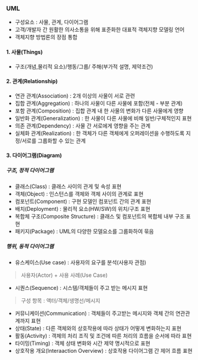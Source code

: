 ### UML 
- 구성요소 : 사물, 관계, 다이어그램
- 고객/개발자 간 원활한 의사소통을 위해 표준화한 대표적 객체지향 모델링 언어
- 객체지향 방법론의 장점 통합
#### 1. 사물(Things) 
- 구조(개념,물리적 요소)/행동/그룹/ 주해(부가적 설명, 제약조건)
#### 2. 관계(Relationship)
- 연관 관계(Association) : 2개 이상의 사물이 서로 관련
- 집합 관계(Aggregation) : 하나의 사물이 다른 사물에 포함(전체 - 부분 관계)
- 포함 관계(Composition) : 집합 관계 내 한 사물의 변화가 다른 사물에게 영향
- 일반화 관계(Generalization) : 한 사물이 다른 사물에 비해 일반/구체적인지 표현
- 의존 관계(Dependency) : 사물 간 서로에게 영향을 주는 관계
- 실체화 관계(Realization) : 한 객체가 다른 객체에게 오퍼레이션을 수행하도록 지정/서로를 그룹화할 수 있는 관계
#### 3. 다이어그램(Diagram)
##### 구조, 정적 다이어그램
- 클래스(Class) : 클래스 사이의 관게 및 속성 표현
- 객체(Object) : 인스턴스를 객체와 객체 사이의 관계로 표현
- 컴포넌트(Component) : 구현 모델인 컴포넌트 간의 관계 표현
- 배치(Deployment) : 물리적 요소(HW/SW)의 위치/구조 표현
- 복합체 구조(Composite Structure) : 클래스 및 컴포넌트의 복합체 내부 구조 표현
- 패키지(Package) : UML의 다양한 모델요소를 그룹화하여 묶음
##### 행위, 동적 다이어그램
- 유스케이스(Use case) : 사용자의 요구를 분석(사용자 관점)
> 사용자(Actor) + 사용 사례(Use Case)
- 시퀀스(Sequence) : 시스템/객체들이 주고 받는 메시지 표현
> 구성 항목 : 액터/객체/생명선/메시지
- 커뮤니케이션(Communication) : 객체들이 주고받는 메시지와 객체 간의 연관관계까지 표현
- 상태(State) : 다른 객체와의 상호작용에 따라 상태가 어떻게 변화하는지 표현
- 활동(Activity) : 객체의 처리 조직 및 조건에 따른 처리의 흐름을 순서에 따라 표현
- 타이밍(Timing) : 객체 상태 변화와 시간 제약 명시적으로 표현
- 상호작용 개요(Interaaction Overview) : 상호작용 다이어그램 간 제어 흐름 표현